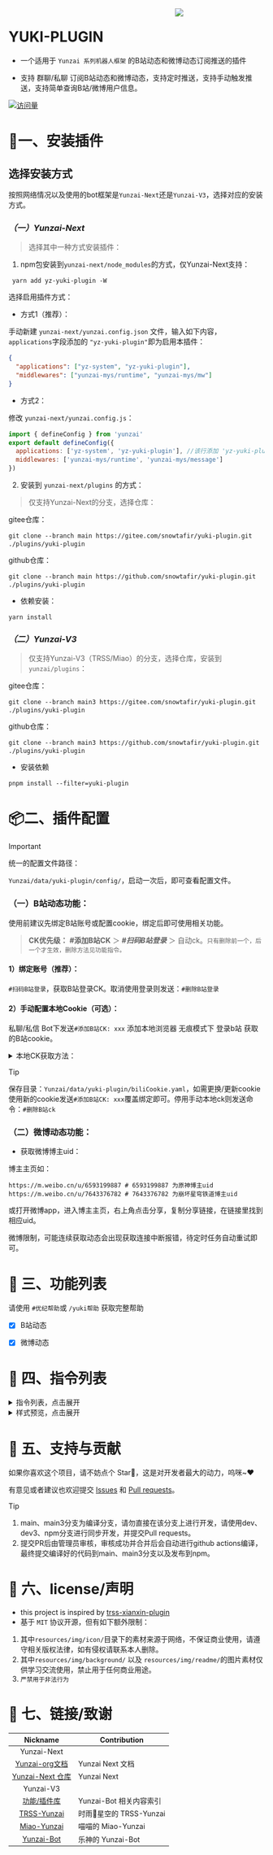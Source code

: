 <img decoding="async" align=right src="./resources/img/readme/min-Girl.png" width="35%">

# YUKI-PLUGIN

- 一个适用于 `Yunzai 系列机器人框架` 的B站动态和微博动态订阅推送的插件

- 支持 群聊/私聊 订阅B站动态和微博动态，支持定时推送，支持手动触发推送，支持简单查询B站/微博用户信息。

[![访问量](https://profile-counter.glitch.me/yuki-plugin/count.svg)](https://github.com/snowtafir/yuki-plugin)

# 🌰一、安装插件

## 选择安装方式
按照网络情况以及使用的bot框架是`Yunzai-Next`还是`Yunzai-V3`，选择对应的安装方式。

### ***（一）Yunzai-Next***
> 选择其中一种方式安装插件：

1. npm包安装到`yunzai-next/node_modules`的方式，仅Yunzai-Next支持：
```
 yarn add yz-yuki-plugin -W
```

选择启用插件方式：

* 方式1（推荐）：

手动新建 `yunzai-next/yunzai.config.json` 文件，输入如下内容，`applications`字段添加的 `"yz-yuki-plugin"`即为启用本插件：

```json
{
  "applications": ["yz-system", "yz-yuki-plugin"],
  "middlewares": ["yunzai-mys/runtime", "yunzai-mys/mw"]
}
```
* 方式2：

修改 `yunzai-next/yunzai.config.js`：
```js
import { defineConfig } from 'yunzai'
export default defineConfig({
  applications: ['yz-system', 'yz-yuki-plugin'], //该行添加 'yz-yuki-plugin'
  middlewares: ['yunzai-mys/runtime', 'yunzai-mys/message']
})
```

2. 安装到 `yunzai-next/plugins` 的方式：

> 仅支持Yunzai-Next的分支，选择仓库：

gitee仓库：
```shell
git clone --branch main https://gitee.com/snowtafir/yuki-plugin.git ./plugins/yuki-plugin
```

github仓库：
```shell
git clone --branch main https://github.com/snowtafir/yuki-plugin.git ./plugins/yuki-plugin
```

* 依赖安装：
```shell
yarn install
```

### ***（二）Yunzai-V3***

> 仅支持Yunzai-V3（TRSS/Miao）的分支，选择仓库，安装到 `yunzai/plugins`：

gitee仓库：
```
git clone --branch main3 https://gitee.com/snowtafir/yuki-plugin.git ./plugins/yuki-plugin
```

github仓库：
```
git clone --branch main3 https://github.com/snowtafir/yuki-plugin.git ./plugins/yuki-plugin
```

* 安装依赖

```shell
pnpm install --filter=yuki-plugin
```

# 📦二、插件配置

> [!IMPORTANT] 
> 统一的配置文件路径：

`Yunzai/data/yuki-plugin/config/`，启动一次后，即可查看配置文件。

### （一）B站动态功能：
 使用前建议先绑定B站账号或配置cookie，绑定后即可使用相关功能。

> **CK优先级：** **#添加B站CK** ＞ ***#扫码B站登录*** ＞ 自动ck。`只有删除前一个，后一个才生效，删除方法见功能指令。`

#### 1）绑定账号（推荐）：
`#扫码B站登录`，获取B站登录CK。取消使用登录则发送：`#删除B站登录`

#### 2）手动配置本地Cookie（可选）：
 私聊/私信 Bot下发送`#添加B站CK: xxx` 添加本地浏览器 无痕模式下 登录b站 获取的B站cookie。

<details> <summary>本地CK获取方法：</summary>

***注意事项：***
> 你平常使用浏览器访问 b 站为普通模式，cookie会定期自动刷新而导致复制的旧ck一段时间就失效，你应该使用`隐私窗口/无痕式窗口`重新登录b站，并获取新的 cookie。

> 成功复制cookie文本后应该直接点击`X`关闭 **浏览器窗口**，而`不是账号的 退出登录`，否则 cookie 会立马失效。

**步骤：**
* ①在浏览器打开的`无痕/隐私窗口`中登录自己的b站账号
* ②如示例图操作：处于bilibili首页 -> 按 F12 （或者右键 --> 检查）打开开发者工具，切换到网络 ( network )点击 重新载入（或者按 F5，Ctrl + R 等）刷新页面，接着点击某一个请求（通常为 nav ），选中Cookie项的文本并 Ctrl + C 复制（不是 `复制值`）（包含SESSDATA）得到cookie。

![](https://github.com/snowtafir/xianxin-plugin/raw/main/resources/img/REDME/redme00.png)
![](https://github.com/snowtafir/xianxin-plugin/raw/main/resources/img/REDME/redme01.png)

</details>

> [!TIP]
> 保存目录：`Yunzai/data/yuki-plugin/biliCookie.yaml`，如需更换/更新cookie 使用新的cookie发送`#添加B站CK: xxx`覆盖绑定即可。停用手动本地ck则发送命令：`#删除B站ck`

### （二）微博动态功能：
* 获取微博博主uid：

博主主页如：
```
https://m.weibo.cn/u/6593199887 # 6593199887 为原神博主uid
https://m.weibo.cn/u/7643376782 # 7643376782 为崩坏星穹铁道博主uid
```
或打开微博app，进入博主主页，右上角点击分享，复制分享链接，在链接里找到相应uid。

微博限制，可能连续获取动态会出现获取连接中断报错，待定时任务自动重试即可。

# 🌈 三、功能列表

请使用 `#优纪帮助`或 `/yuki帮助` 获取完整帮助

- [x] B站动态
- [x] 微博动态


# 🚀 四、指令列表

<details><summary>指令列表，点击展开</summary>

> [!TIP]
> 指令前缀：`#优纪`、`#yuki`、`/优纪`、`/yuki`，

示例：`#优纪订阅B站推送uid`、`#yuki订阅B站推送uid`、`/优纪订阅B站推送uid`、`/yuki订阅B站推送uid`。

| 用途 | 描述 | 指令 |
| --------- | ----------- | ------------ |
||||
| **B站功能** | ------------------------- | ---------- |
| 添加B站推送 | 检测up的B站动态进行推送，权限：Master。可选分类：直播、视频、图文、文章、转发，不加分类则默认全部 | `#订阅B站推送uid` `#订阅B站推送 图文 uid` |
| 取消B站推送 | 删除对应up的B站对应类型的动态推送，权限：Master。可选分类：直播、视频、图文、文章、转发，不加分类则默认全部 | `#取消B站推送uid` `#取消B站推送 图文 uid` |
| 查看B站订阅列表 | 查看本Bot所有的B站订阅列表，权限：Bot的Master | `#B站全部订阅列表` |
| 查看本群/私聊B站订阅列表 | 查看 本群/私聊 添加的B站订阅列表 | `#B站订阅列表` |
| 手动推送B站订阅 | 手动触发定时推送任务，权限：Bot的Master | `#执行B站任务` |
| 查看up信息 | 通过uid查看up信息 | `#B站up主 uid` |
| 搜索B站up主 | 根据昵称在b站搜索up信息 | `#搜索B站up主 xxx` |
| 扫码B站登录 | app扫码获取登录ck | `#扫码B站登录` |
| 取消B站登录 | 删除扫码获取的B站CK | `#取消B站登陆` |
| 查看B站登录信息 | 查看app扫码登录的信息和状态 | `#我的B站登录` |
| 绑定B站ck | 配置手动本地获取的B站CK，仅限私聊/私信，权限：Master | `#绑定B本地站ck: xxx` |
| 删除B站ck | 删除手动获取的B站cookie，权限：Master | `#删除B站本地ck` |
| 查看B站ck | 查看当前启用的B站ck,仅限私聊 | `#我的B站ck` |
| 刷新B站临时ck | 重新获取并刷新redis缓存的未绑定自己的B站ck而自动获取的 临时B站cookie | `#刷新B站临时ck` |
||||
| **微博功能** | ------------------------- | ---------- |
| 添加微博推送 | 检测博主的微博动态进行推送，权限：Master。可选分类：视频、图文、文章、转发，不加分类则默认全部 | `#订阅微博推送uid` `#订阅微博推送 图文 uid` |
| 取消微博推送 | 删除对应博主的微博对应类型的动态推送，权限：Master。可选分类：视频、图文、文章、转发，不加分类则默认全部 | `#取消微博推送uid` `#取消微博推送 图文 uid` |
| 查看微博订阅列表 | 查看本Bot所有的微博订阅列表，权限：Bot的Master | `#微博全部订阅列表` |
| 查看本群/私聊微博订阅列表 | 查看 本群/私聊 添加的微博订阅列表 | `#微博订阅列表` |
| 手动推送微博订阅 | 手动触发定时推送任务，权限：Bot的Master | `#执行微博任务` |
| 查看博主信息 | 通过uid查看博主信息 | `#微博博主 uid` |
| 搜索微博博主 | 根据关键词在微博搜索大V博主的信息 | `#搜索微博博主 xxx` |
||||
| **其他指令** |  |  |
| 查看版本信息 | 查看版本信息 | `#优纪版本` |
| 更新yuki插件 | 系统指令更新yuki插件，yunzai-next需安装yz-system | `#更新yuki-plugin` |
| 强制更新yuki插件 | 强制更新yuki插件，yunzai-next需安装yz-system| `#强制更新yuki-plugin` |

</details>

<details><summary>样式预览，点击展开</summary>

![](/resources/img/readme/mini-help.jpg)

</details>

# 🧩 五、支持与贡献

如果你喜欢这个项目，请不妨点个 Star🌟，这是对开发者最大的动力，呜咪~❤️

有意见或者建议也欢迎提交 [Issues](https://github.com/snowtafir/yuki-plugin/issues) 和 [Pull requests](https://github.com/snowtafir/yuki-plugin/pulls)。

> [!TIP] 
> 1. main、main3分支为编译分支，请勿直接在该分支上进行开发，请使用dev、dev3、npm分支进行同步开发，并提交Pull requests。
> 2. 提交PR后由管理员审核，审核成功并合并后会自动进行github actions编译，最终提交编译好的代码到main、main3分支以及发布到npm。

# 🌟 六、license/声明
- this project is inspired by [trss-xianxin-plugin](https://github.com/snowtafir/xianxin-plugin)
- 基于  `MIT` 协议开源，但有如下额外限制：
1. 其中`resources/img/icon/`目录下的素材来源于网络，不保证商业使用，请遵守相关版权法律，如有侵权请联系本人删除。
2. 其中`resources/img/background/` 以及 `resources/img/readme/`的图片素材仅供学习交流使用，禁止用于任何商业用途。
3. ```严禁用于非法行为```


# 🔗 七、链接/致谢

|                              Nickname                               | Contribution            |
| :-----------------------------------------------------------------: | ----------------------- |
|Yunzai-Next||
| [Yunzai-org文档](https://yunzai-org.github.io/docs/)               | Yunzai Next 文档      |
| [Yunzai-Next 仓库](https://github.com/yunzai-org/yunzaijs/)           |  Yunzai Next       |
|Yunzai-V3||
| [功能/插件库](https://gitee.com/yhArcadia/Yunzai-Bot-plugins-index) | Yunzai-Bot 相关内容索引 |
|       [TRSS-Yunzai](https://gitee.com/TimeRainStarSky/Yunzai)       | 时雨🌌星空的 TRSS-Yunzai |
|     [Miao-Yunzai](https://gitee.com/yoimiya-kokomi/Miao-Yunzai)     | 喵喵的 Miao-Yunzai      |
|         [Yunzai-Bot](https://gitee.com/Le-niao/Yunzai-Bot)          | 乐神的 Yunzai-Bot       |
